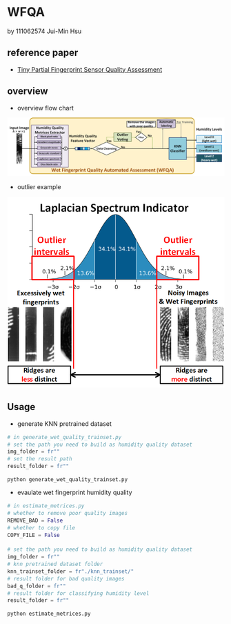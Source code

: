 # WFQA
by 111062574 Jui-Min Hsu

## reference paper
- [Tiny Partial Fingerprint Sensor Quality Assessment](https://ieeexplore.ieee.org/stamp/stamp.jsp?tp=&arnumber=10496824)

## overview
- overview flow chart

![wfqa](./figsrc/WFQA.png)
- outlier example

![outlier](./figsrc/Strandard_deviation_show_outliers.png)

## Usage

- generate KNN pretrained dataset
```py
# in generate_wet_quality_trainset.py
# set the path you need to build as humidity quality dataset
img_folder = fr""
# set the result path
result_folder = fr""
```
```shell
python generate_wet_quality_trainset.py
```

- evaulate wet fingerprint humidity quality
```py
# in estimate_metrices.py
# whether to remove poor quality images
REMOVE_BAD = False
# whether to copy file
COPY_FILE = False

# set the path you need to build as humidity quality dataset
img_folder = fr""
# knn pretrained dataset folder
knn_trainset_folder = fr"./knn_trainset/"
# result folder for bad quality images
bad_q_folder = fr""
# result folder for classifying humidity level
result_folder = fr""
```
```shell
python estimate_metrices.py
```